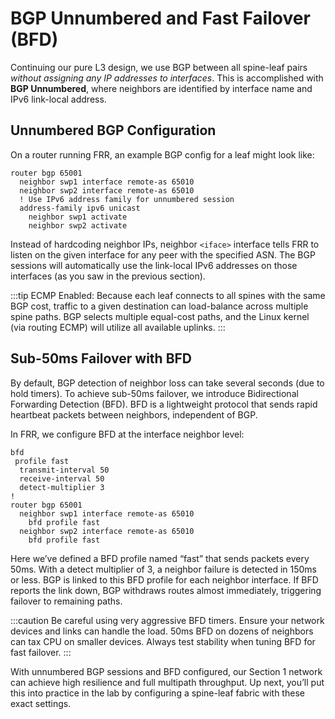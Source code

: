 # BGP Unnumbered and Fast Failover (BFD)

Continuing our pure L3 design, we use BGP between all spine-leaf pairs *without assigning any IP addresses to interfaces*. This is accomplished with **BGP Unnumbered**, where neighbors are identified by interface name and IPv6 link-local address.

## Unnumbered BGP Configuration

On a router running FRR, an example BGP config for a leaf might look like:
```shell
router bgp 65001
  neighbor swp1 interface remote-as 65010
  neighbor swp2 interface remote-as 65010
  ! Use IPv6 address family for unnumbered session
  address-family ipv6 unicast
    neighbor swp1 activate
    neighbor swp2 activate
```

Instead of hardcoding neighbor IPs, neighbor `<iface>` interface tells FRR to listen on the given interface for any peer with the specified ASN. The BGP sessions will automatically use the link-local IPv6 addresses on those interfaces (as you saw in the previous section).

:::tip
ECMP Enabled: Because each leaf connects to all spines with the same BGP cost, traffic to a given destination can load-balance across multiple spine paths. BGP selects multiple equal-cost paths, and the Linux kernel (via routing ECMP) will utilize all available uplinks.
:::

## Sub-50ms Failover with BFD

By default, BGP detection of neighbor loss can take several seconds (due to hold timers). To achieve sub-50ms failover, we introduce Bidirectional Forwarding Detection (BFD). BFD is a lightweight protocol that sends rapid heartbeat packets between neighbors, independent of BGP.

In FRR, we configure BFD at the interface neighbor level:

```shell
bfd
 profile fast
  transmit-interval 50
  receive-interval 50
  detect-multiplier 3
!
router bgp 65001
  neighbor swp1 interface remote-as 65010
    bfd profile fast
  neighbor swp2 interface remote-as 65010
    bfd profile fast
```

Here we’ve defined a BFD profile named “fast” that sends packets every 50ms. With a detect multiplier of 3, a neighbor failure is detected in 150ms or less. BGP is linked to this BFD profile for each neighbor interface. If BFD reports the link down, BGP withdraws routes almost immediately, triggering failover to remaining paths.

:::caution
Be careful using very aggressive BFD timers. Ensure your network devices and links can handle the load. 50ms BFD on dozens of neighbors can tax CPU on smaller devices. Always test stability when tuning BFD for fast failover.
:::

With unnumbered BGP sessions and BFD configured, our Section 1 network can achieve high resilience and full multipath throughput. Up next, you’ll put this into practice in the lab by configuring a spine-leaf fabric with these exact settings.